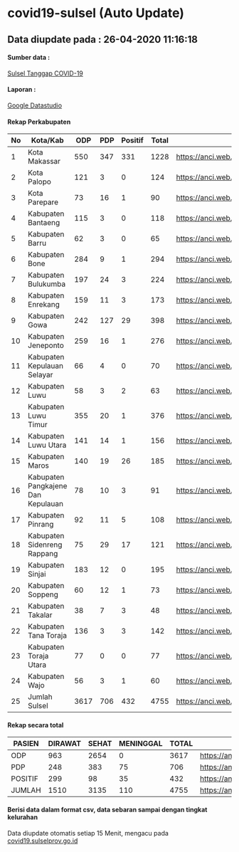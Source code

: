 
# covid19-sulsel (Auto Update)

## Data diupdate pada : 26-04-2020 11:16:18

#### Sumber data :
[Sulsel Tanggap COVID-19](https://covid19.sulselprov.go.id)

#### Laporan :
[Google Datastudio](https://datastudio.google.com/s/uzrboX-8kow)

#### Rekap Perkabupaten 
|No|Kota/Kab|ODP|PDP|Positif|Total|Link|
| --- | --- | --- | --- | --- | --- | --- |
|1|Kota Makassar|550|347|331|1228|https://anci.web.id/cor/kota_makassar|
|2|Kota Palopo|121|3|0|124|https://anci.web.id/cor/kota_palopo|
|3|Kota Parepare|73|16|1|90|https://anci.web.id/cor/kota_parepare|
|4|Kabupaten Bantaeng|115|3|0|118|https://anci.web.id/cor/kabupaten_bantaeng|
|5|Kabupaten Barru|62|3|0|65|https://anci.web.id/cor/kabupaten_barru|
|6|Kabupaten Bone|284|9|1|294|https://anci.web.id/cor/kabupaten_bone|
|7|Kabupaten Bulukumba|197|24|3|224|https://anci.web.id/cor/kabupaten_bulukumba|
|8|Kabupaten Enrekang|159|11|3|173|https://anci.web.id/cor/kabupaten_enrekang|
|9|Kabupaten Gowa|242|127|29|398|https://anci.web.id/cor/kabupaten_gowa|
|10|Kabupaten Jeneponto|259|16|1|276|https://anci.web.id/cor/kabupaten_jeneponto|
|11|Kabupaten Kepulauan Selayar|66|4|0|70|https://anci.web.id/cor/kabupaten_kepulauan_selayar|
|12|Kabupaten Luwu|58|3|2|63|https://anci.web.id/cor/kabupaten_luwu|
|13|Kabupaten Luwu Timur|355|20|1|376|https://anci.web.id/cor/kabupaten_luwu_timur|
|14|Kabupaten Luwu Utara|141|14|1|156|https://anci.web.id/cor/kabupaten_luwu_utara|
|15|Kabupaten Maros|140|19|26|185|https://anci.web.id/cor/kabupaten_maros|
|16|Kabupaten Pangkajene Dan Kepulauan|78|10|3|91|https://anci.web.id/cor/kabupaten_pangkajene_dan_kepulauan|
|17|Kabupaten Pinrang|92|11|5|108|https://anci.web.id/cor/kabupaten_pinrang|
|18|Kabupaten Sidenreng Rappang|75|29|17|121|https://anci.web.id/cor/kabupaten_sidenreng_rappang|
|19|Kabupaten Sinjai|183|12|0|195|https://anci.web.id/cor/kabupaten_sinjai|
|20|Kabupaten Soppeng|60|12|1|73|https://anci.web.id/cor/kabupaten_soppeng|
|21|Kabupaten Takalar|38|7|3|48|https://anci.web.id/cor/kabupaten_takalar|
|22|Kabupaten Tana Toraja|136|3|3|142|https://anci.web.id/cor/kabupaten_tana_toraja|
|23|Kabupaten Toraja Utara|77|0|0|77|https://anci.web.id/cor/kabupaten_toraja_utara|
|24|Kabupaten Wajo|56|3|1|60|https://anci.web.id/cor/kabupaten_wajo|
|25|Jumlah Sulsel|3617|706|432|4755|https://anci.web.id/cor/jumlah_sulsel|

#### Rekap secara total

| PASIEN | DIRAWAT | SEHAT | MENINGGAL | TOTAL | LINK |
| ---- | -------- | ---- | ---- |  ---- | ---- |
| ODP | 963 | 2654 | 0 | 3617 | https://anci.web.id/cor/odp_detail.html |
| PDP | 248 | 383 | 75 | 706 | https://anci.web.id/cor/pdp_detail.html |
| POSITIF | 299 | 98 | 35 | 432 | https://anci.web.id/cor/positif_detail.html |
| JUMLAH | 1510 | 3135 | 110 | 4755 | https://anci.web.id/cor/jumlah_sulsel/ |

 
#### Berisi data dalam format csv, data sebaran sampai dengan tingkat kelurahan

Data diupdate otomatis setiap 15 Menit, mengacu pada [covid19.sulselprov.go.id](https://covid19.sulselprov.go.id)


